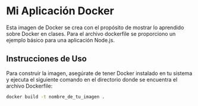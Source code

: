 # Mi Aplicación Docker

Esta imagen de Docker se crea con el propósito de mostrar lo aprendido sobre Docker en clases. 
Para el archivo dockerfile se proporciono un ejemplo básico para una aplicación Node.js.

## Instrucciones de Uso

Para construir la imagen, asegúrate de tener Docker instalado en tu sistema y ejecuta el siguiente comando en el directorio donde se encuentra el archivo Dockerfile:

```bash
docker build -t nombre_de_tu_imagen .